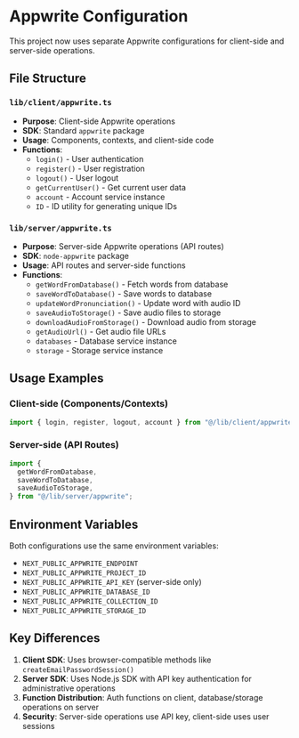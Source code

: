 # Appwrite Configuration

This project now uses separate Appwrite configurations for client-side and server-side operations.

## File Structure

### `lib/client/appwrite.ts`

- **Purpose**: Client-side Appwrite operations
- **SDK**: Standard `appwrite` package
- **Usage**: Components, contexts, and client-side code
- **Functions**:
  - `login()` - User authentication
  - `register()` - User registration
  - `logout()` - User logout
  - `getCurrentUser()` - Get current user data
  - `account` - Account service instance
  - `ID` - ID utility for generating unique IDs

### `lib/server/appwrite.ts`

- **Purpose**: Server-side Appwrite operations (API routes)
- **SDK**: `node-appwrite` package
- **Usage**: API routes and server-side functions
- **Functions**:
  - `getWordFromDatabase()` - Fetch words from database
  - `saveWordToDatabase()` - Save words to database
  - `updateWordPronunciation()` - Update word with audio ID
  - `saveAudioToStorage()` - Save audio files to storage
  - `downloadAudioFromStorage()` - Download audio from storage
  - `getAudioUrl()` - Get audio file URLs
  - `databases` - Database service instance
  - `storage` - Storage service instance

## Usage Examples

### Client-side (Components/Contexts)

```typescript
import { login, register, logout, account } from "@/lib/client/appwrite";
```

### Server-side (API Routes)

```typescript
import {
  getWordFromDatabase,
  saveWordToDatabase,
  saveAudioToStorage,
} from "@/lib/server/appwrite";
```

## Environment Variables

Both configurations use the same environment variables:

- `NEXT_PUBLIC_APPWRITE_ENDPOINT`
- `NEXT_PUBLIC_APPWRITE_PROJECT_ID`
- `NEXT_PUBLIC_APPWRITE_API_KEY` (server-side only)
- `NEXT_PUBLIC_APPWRITE_DATABASE_ID`
- `NEXT_PUBLIC_APPWRITE_COLLECTION_ID`
- `NEXT_PUBLIC_APPWRITE_STORAGE_ID`

## Key Differences

1. **Client SDK**: Uses browser-compatible methods like `createEmailPasswordSession()`
2. **Server SDK**: Uses Node.js SDK with API key authentication for administrative operations
3. **Function Distribution**: Auth functions on client, database/storage operations on server
4. **Security**: Server-side operations use API key, client-side uses user sessions
